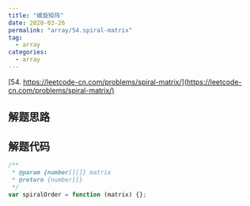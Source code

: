 ```yaml
---
title: "螺旋矩阵"
date: 2020-03-26
permalink: "array/54.spiral-matrix"
tag:
  - array
categories:
  - array
---
```


[54. https://leetcode-cn.com/problems/spiral-matrix/](https://leetcode-cn.com/problems/spiral-matrix/)

## 解题思路

## 解题代码

```js
/**
 * @param {number[][]} matrix
 * @return {number[]}
 */
var spiralOrder = function (matrix) {};
```

